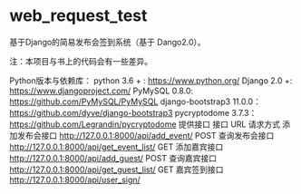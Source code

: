 # web_request_test
基于Django的简易发布会签到系统（基于 Dango2.0）。

注：本项目与书上的代码会有一些差异。

Python版本与依赖库：
python 3.6 + : https://www.python.org/
Django 2.0 +: https://www.djangoproject.com/
PyMySQL 0.8.0: https://github.com/PyMySQL/PyMySQL
django-bootstrap3 11.0.0：https://github.com/dyve/django-bootstrap3
pycryptodome 3.7.3：https://github.com/Legrandin/pycryptodome
提供接口
接口	URL	请求方式
添加发布会接口	http://127.0.0.1:8000/api/add_event/	POST
查询发布会接口	http://127.0.0.1:8000/api/get_event_list/	GET
添加嘉宾接口	http://127.0.0.1:8000/api/add_guest/	POST
查询嘉宾接口	http://127.0.0.1:8000/api/get_guest_list/	GET
嘉宾签到接口	http://127.0.0.1:8000/api/user_sign/
